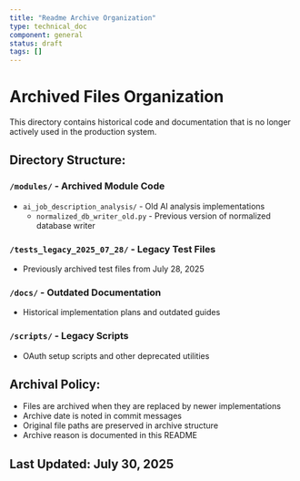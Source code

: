 ```yaml
---
title: "Readme Archive Organization"
type: technical_doc
component: general
status: draft
tags: []
---
```


# Archived Files Organization

This directory contains historical code and documentation that is no longer actively used in the production system.

## Directory Structure:

### `/modules/` - Archived Module Code
- `ai_job_description_analysis/` - Old AI analysis implementations
  - `normalized_db_writer_old.py` - Previous version of normalized database writer

### `/tests_legacy_2025_07_28/` - Legacy Test Files
- Previously archived test files from July 28, 2025

### `/docs/` - Outdated Documentation
- Historical implementation plans and outdated guides

### `/scripts/` - Legacy Scripts
- OAuth setup scripts and other deprecated utilities

## Archival Policy:
- Files are archived when they are replaced by newer implementations
- Archive date is noted in commit messages
- Original file paths are preserved in archive structure
- Archive reason is documented in this README

## Last Updated: July 30, 2025